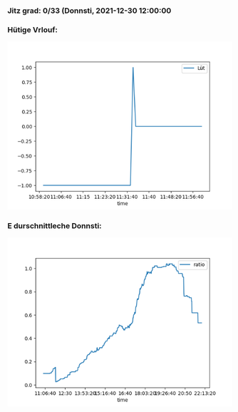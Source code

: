 ### Jitz grad: 0/33 (Donnsti, 2021-12-30 12:00:00

### Hütige Vrlouf:
![Graph](Today.png)

### E durschnittleche Donnsti:
![Graph](Donnsti.png)